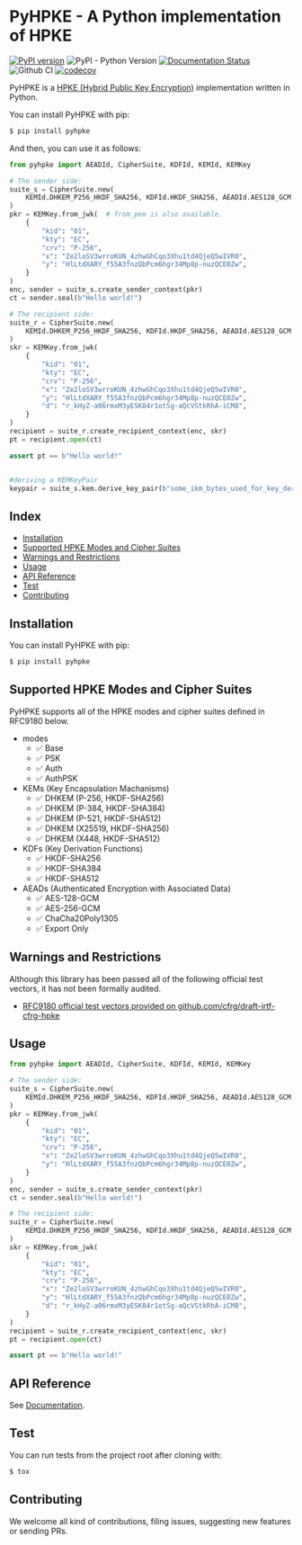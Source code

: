 # PyHPKE - A Python implementation of HPKE

[![PyPI version](https://badge.fury.io/py/pyhpke.svg)](https://badge.fury.io/py/pyhpke)
![PyPI - Python Version](https://img.shields.io/pypi/pyversions/pyhpke)
[![Documentation Status](https://readthedocs.org/projects/pyhpke/badge/?version=latest)](https://pyhpke.readthedocs.io/en/latest/?badge=latest)
![Github CI](https://github.com/dajiaji/pyhpke/actions/workflows/python-package.yml/badge.svg)
[![codecov](https://codecov.io/gh/dajiaji/pyhpke/branch/main/graph/badge.svg?token=QN8GXEYEP3)](https://codecov.io/gh/dajiaji/pyhpke)


PyHPKE is a [HPKE (Hybrid Public Key Encryption)](https://www.rfc-editor.org/rfc/rfc9180.html) implementation written in Python.

You can install PyHPKE with pip:

```sh
$ pip install pyhpke
```

And then, you can use it as follows:


```py
from pyhpke import AEADId, CipherSuite, KDFId, KEMId, KEMKey

# The sender side:
suite_s = CipherSuite.new(
    KEMId.DHKEM_P256_HKDF_SHA256, KDFId.HKDF_SHA256, AEADId.AES128_GCM
)
pkr = KEMKey.from_jwk(  # from_pem is also available.
    {
        "kid": "01",
        "kty": "EC",
        "crv": "P-256",
        "x": "Ze2loSV3wrroKUN_4zhwGhCqo3Xhu1td4QjeQ5wIVR0",
        "y": "HlLtdXARY_f55A3fnzQbPcm6hgr34Mp8p-nuzQCE0Zw",
    }
)
enc, sender = suite_s.create_sender_context(pkr)
ct = sender.seal(b"Hello world!")

# The recipient side:
suite_r = CipherSuite.new(
    KEMId.DHKEM_P256_HKDF_SHA256, KDFId.HKDF_SHA256, AEADId.AES128_GCM
)
skr = KEMKey.from_jwk(
    {
        "kid": "01",
        "kty": "EC",
        "crv": "P-256",
        "x": "Ze2loSV3wrroKUN_4zhwGhCqo3Xhu1td4QjeQ5wIVR0",
        "y": "HlLtdXARY_f55A3fnzQbPcm6hgr34Mp8p-nuzQCE0Zw",
        "d": "r_kHyZ-a06rmxM3yESK84r1otSg-aQcVStkRhA-iCM8",
    }
)
recipient = suite_r.create_recipient_context(enc, skr)
pt = recipient.open(ct)

assert pt == b"Hello world!"


#deriving a KEMKeyPair
keypair = suite_s.kem.derive_key_pair(b"some_ikm_bytes_used_for_key_derivation")

```

## Index

- [Installation](#installation)
- [Supported HPKE Modes and Cipher Suites](#supported-hpke-modes-and-cipher-suites)
- [Warnings and Restrictions](#warnings-and-restrictions)
- [Usage](#usage)
- [API Reference](#api-reference)
- [Test](#test)
- [Contributing](#contributing)

## Installation

You can install PyHPKE with pip:

```sh
$ pip install pyhpke
```

## Supported HPKE Modes and Cipher Suites

PyHPKE supports all of the HPKE modes and cipher suites defined in RFC9180 below.

- modes
    - ✅ Base
    - ✅ PSK
    - ✅ Auth
    - ✅ AuthPSK
- KEMs (Key Encapsulation Machanisms)
    - ✅ DHKEM (P-256, HKDF-SHA256)
    - ✅ DHKEM (P-384, HKDF-SHA384)
    - ✅ DHKEM (P-521, HKDF-SHA512)
    - ✅ DHKEM (X25519, HKDF-SHA256)
    - ✅ DHKEM (X448, HKDF-SHA512)
- KDFs (Key Derivation Functions)
    - ✅ HKDF-SHA256
    - ✅ HKDF-SHA384
    - ✅ HKDF-SHA512
- AEADs (Authenticated Encryption with Associated Data)
    - ✅ AES-128-GCM
    - ✅ AES-256-GCM
    - ✅ ChaCha20Poly1305
    - ✅ Export Only

## Warnings and Restrictions

Although this library has been passed all of the following official test vectors, it has not been formally audited.
- [RFC9180 official test vectors provided on github.com/cfrg/draft-irtf-cfrg-hpke](https://github.com/cfrg/draft-irtf-cfrg-hpke/blob/5f503c564da00b0687b3de75f1dfbdfc4079ad31/test-vectors.json)

## Usage

```py
from pyhpke import AEADId, CipherSuite, KDFId, KEMId, KEMKey

# The sender side:
suite_s = CipherSuite.new(
    KEMId.DHKEM_P256_HKDF_SHA256, KDFId.HKDF_SHA256, AEADId.AES128_GCM
)
pkr = KEMKey.from_jwk(
    {
        "kid": "01",
        "kty": "EC",
        "crv": "P-256",
        "x": "Ze2loSV3wrroKUN_4zhwGhCqo3Xhu1td4QjeQ5wIVR0",
        "y": "HlLtdXARY_f55A3fnzQbPcm6hgr34Mp8p-nuzQCE0Zw",
    }
)
enc, sender = suite_s.create_sender_context(pkr)
ct = sender.seal(b"Hello world!")

# The recipient side:
suite_r = CipherSuite.new(
    KEMId.DHKEM_P256_HKDF_SHA256, KDFId.HKDF_SHA256, AEADId.AES128_GCM
)
skr = KEMKey.from_jwk(
    {
        "kid": "01",
        "kty": "EC",
        "crv": "P-256",
        "x": "Ze2loSV3wrroKUN_4zhwGhCqo3Xhu1td4QjeQ5wIVR0",
        "y": "HlLtdXARY_f55A3fnzQbPcm6hgr34Mp8p-nuzQCE0Zw",
        "d": "r_kHyZ-a06rmxM3yESK84r1otSg-aQcVStkRhA-iCM8",
    }
)
recipient = suite_r.create_recipient_context(enc, skr)
pt = recipient.open(ct)

assert pt == b"Hello world!"
```

## API Reference

See [Documentation](https://pyhpke.readthedocs.io/en/stable/api.html).

## Test

You can run tests from the project root after cloning with:

```sh
$ tox
```

## Contributing

We welcome all kind of contributions, filing issues, suggesting new features or sending PRs.
